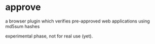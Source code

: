 approve
=======

a browser plugin which verifies pre-approved web applications using md5sum hashes

experimental phase, not for real use (yet).

